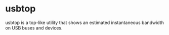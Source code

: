 usbtop
======

usbtop is a top-like utility that shows an estimated instantaneous bandwidth on USB buses and devices.